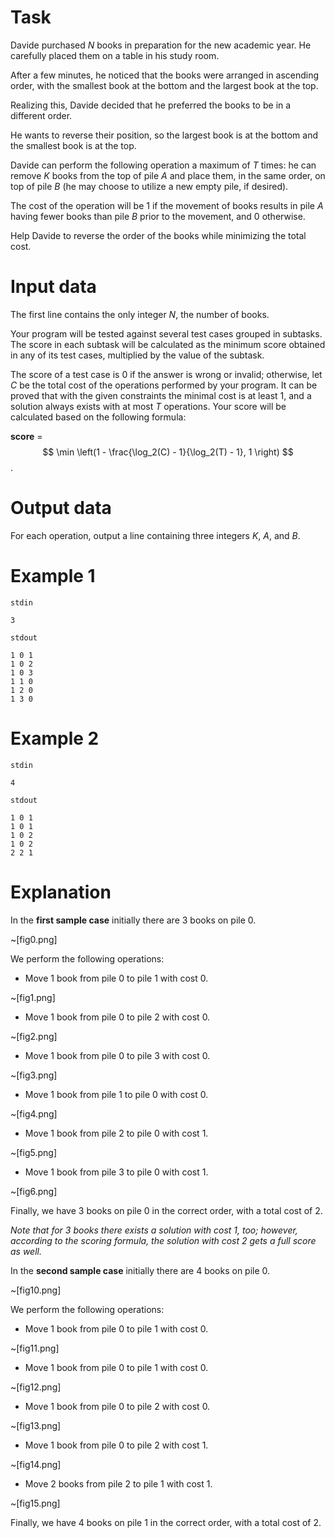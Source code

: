 # Task

Davide purchased $N$ books in preparation for the new academic year. He carefully placed them on a table in his study room.

After a few minutes, he noticed that the books were arranged in ascending order, with the smallest book at the bottom and the largest book at the top.

Realizing this, Davide decided that he preferred the books to be in a different order.

He wants to reverse their position, so the largest book is at the bottom and the smallest book is at the top.

Davide can perform the following operation a maximum of $T$ times: he can remove $K$ books from the top of pile $A$ and place them, in the same order, on top of pile $B$ (he may choose to utilize a new empty pile, if desired).

The cost of the operation will be $1$ if the movement of books results in pile $A$ having fewer books than pile $B$ prior to the movement, and $0$ otherwise.

Help Davide to reverse the order of the books while minimizing the total cost.

# Input data

The first line contains the only integer $N$, the number of books.

Your program will be tested against several test cases grouped in subtasks. The score in each subtask will be calculated as the minimum score obtained in any of its test cases, multiplied by the value of the subtask.

The score of a test case is $0$ if the answer is wrong or invalid; otherwise, let $C$ be the total cost of the operations performed by your program. It can be proved that with the given constraints the minimal cost is at least $1$, and a solution always exists with at most $T$ operations. Your score will be calculated based on the following formula:

**score** = $$ \min \left(1 - \frac{\log_2(C) - 1}{\log_2(T) - 1}, 1 \right) $$.

# Output data

For each operation, output a line containing three integers $K$, $A$, and $B$.

# Example 1

`stdin`
```
3
```
`stdout`
```
1 0 1
1 0 2
1 0 3
1 1 0
1 2 0
1 3 0
```

# Example 2

`stdin`
```
4
```
`stdout`
```
1 0 1
1 0 1
1 0 2
1 0 2
2 2 1
```

# Explanation

In the **first sample case** initially there are $3$ books on pile $0$.

~[fig0.png]

We perform the following operations:

* Move $1$ book from pile $0$ to pile $1$ with cost $0$.

~[fig1.png]

* Move $1$ book from pile $0$ to pile $2$ with cost $0$.

~[fig2.png]

* Move $1$ book from pile $0$ to pile $3$ with cost $0$.

~[fig3.png]

* Move $1$ book from pile $1$ to pile $0$ with cost $0$.

~[fig4.png]

* Move $1$ book from pile $2$ to pile $0$ with cost $1$.

~[fig5.png]

* Move $1$ book from pile $3$ to pile $0$ with cost $1$.

~[fig6.png]

Finally, we have $3$ books on pile $0$ in the correct order, with a total cost of $2$.

*Note that for $3$ books there exists a solution with cost $1$, too; however, according to the scoring formula, the solution with cost $2$ gets a full score as well.*

In the **second sample case** initially there are $4$ books on pile $0$.

~[fig10.png]

We perform the following operations:

* Move $1$ book from pile $0$ to pile $1$ with cost $0$.

~[fig11.png]

* Move $1$ book from pile $0$ to pile $1$ with cost $0$.

~[fig12.png]

* Move $1$ book from pile $0$ to pile $2$ with cost $0$.

~[fig13.png]

* Move $1$ book from pile $0$ to pile $2$ with cost $1$.

~[fig14.png]

* Move $2$ books from pile $2$ to pile $1$ with cost $1$.

~[fig15.png]

Finally, we have $4$ books on pile $1$ in the correct order, with a total cost of $2$.